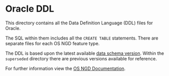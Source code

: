 # Oracle DDL

This directory contains all the Data Definition Language (DDL) files for Oracle.

The SQL within them includes all the `CREATE TABLE` statements. There are separate files for each OS NGD feature type.

The DDL is based upon the latest available [data schema version](https://osngd.gitbook.io/osngd/getting-started/os-ngd-core-principles/data-schema-versioning).  Within the `superseded` directory there are previous versions available for reference.

For further information view the [OS NGD Documentation](http://docs.os.uk/osngd).